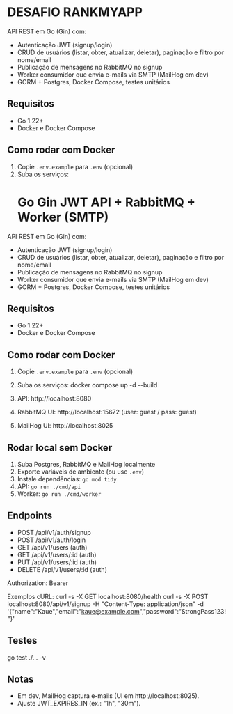 # DESAFIO RANKMYAPP

API REST em Go (Gin) com:
- Autenticação JWT (signup/login)
- CRUD de usuários (listar, obter, atualizar, deletar), paginação e filtro por nome/email
- Publicação de mensagens no RabbitMQ no signup
- Worker consumidor que envia e-mails via SMTP (MailHog em dev)
- GORM + Postgres, Docker Compose, testes unitários

## Requisitos
- Go 1.22+
- Docker e Docker Compose

## Como rodar com Docker
1. Copie `.env.example` para `.env` (opcional)
2. Suba os serviços:
    # Go Gin JWT API + RabbitMQ + Worker (SMTP)

API REST em Go (Gin) com:
- Autenticação JWT (signup/login)
- CRUD de usuários (listar, obter, atualizar, deletar), paginação e filtro por nome/email
- Publicação de mensagens no RabbitMQ no signup
- Worker consumidor que envia e-mails via SMTP (MailHog em dev)
- GORM + Postgres, Docker Compose, testes unitários

## Requisitos
- Go 1.22+
- Docker e Docker Compose

## Como rodar com Docker
1. Copie `.env.example` para `.env` (opcional)
2. Suba os serviços:
docker compose up -d --build

3. API: http://localhost:8080
4. RabbitMQ UI: http://localhost:15672 (user: guest / pass: guest)
5. MailHog UI: http://localhost:8025

## Rodar local sem Docker
1. Suba Postgres, RabbitMQ e MailHog localmente
2. Exporte variáveis de ambiente (ou use `.env`)
3. Instale dependências: `go mod tidy`
4. API: `go run ./cmd/api`
5. Worker: `go run ./cmd/worker`

## Endpoints
- POST /api/v1/auth/signup
- POST /api/v1/auth/login
- GET /api/v1/users (auth)
- GET /api/v1/users/:id (auth)
- PUT /api/v1/users/:id (auth)
- DELETE /api/v1/users/:id (auth)

Authorization: Bearer <token>

Exemplos cURL:
curl -s -X GET
localhost:8080/health
 curl -s -X POST 
localhost:8080/api/v1/signup
-H "Content-Type: application/json"
-d '{"name":"Kaue","email":"kaue@example.com","password":"StrongPass123!"}'

## Testes
go test ./... -v


## Notas
- Em dev, MailHog captura e-mails (UI em http://localhost:8025).
- Ajuste JWT_EXPIRES_IN (ex.: "1h", "30m").